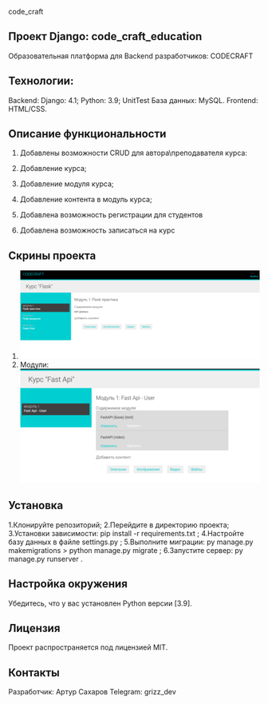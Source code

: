 code_craft

## Проект Django: code_craft_education

Образовательная платформа для Backend разработчиков: CODECRAFT

## Технологии:

Backend: Django: 4.1;
Python: 3.9; UnitTest
База данных: MySQL.
Frontend: HTML/CSS.


## Описание функциональности
1. Добавлены возможности CRUD для автора\преподавателя курса:
2. Добавление курса;
3. Добавление модуля курса;
4. Добавление контента в модуль курса;

5. Добавлена возможность регистрации для студентов
6. Добавлена возможность записаться на курс


## Скрины проекта
1. ![img.png](img.png)
2. Модули: ![img_1.png](img_1.png)
   



## Установка

1.Клонируйте репозиторий;
2.Перейдите в директорию проекта;
3.Установки зависимости: pip install -r requirements.txt ;
4.Настройте базу данных в файле settings.py ;
5.Выполните миграции: py manage.py makemigrations > python manage.py migrate ;
6.Запустите сервер: py manage.py runserver .

## Настройка окружения

Убедитесь, что у вас установлен Python версии [3.9].

## Лицензия

Проект распространяется под лицензией MIT.

## Контакты

Разработчик: Артур Сахаров
Telegram: grizz_dev
